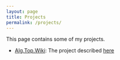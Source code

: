 ```yaml
---
layout: page
title: Projects
permalink: /projects/
---
```

This page contains some of my projects.
  * [Alg.Top.Wiki](https://github.com/Top-Alg-Wiki/Top.Alg.Wiki): The project described [here](https://bybianca628.github.io/bianca-blog/Alg.Top.Wiki/)
